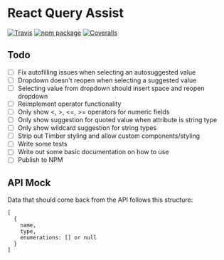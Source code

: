 # React Query Assist

[![Travis][build-badge]][build]
[![npm package][npm-badge]][npm]
[![Coveralls][coveralls-badge]][coveralls]

## Todo

- [ ] Fix autofilling issues when selecting an autosuggested value
- [ ] Dropdown doesn't reopen when selecting a suggested value
- [ ] Selecting value from dropdown should insert space and reopen dropdown
- [ ] Reimplement operator functionality
- [ ] Only show <, >, <=, >= operators for numeric fields
- [ ] Only show suggestion for quoted value when attribute is string type
- [ ] Only show wildcard suggestion for string types
- [ ] Strip out Timber styling and allow custom components/styling
- [ ] Write some tests
- [ ] Write out some basic documentation on how to use
- [ ] Publish to NPM

## API Mock

Data that should come back from the API follows this structure:

```
[
  {
    name,
    type,
    enumerations: [] or null
  }
]
```

[build-badge]: https://img.shields.io/travis/timberio/react-query-assist/master.png?style=flat-square
[build]: https://travis-ci.org/timberio/react-query-assist

[npm-badge]: https://img.shields.io/npm/v/react-query-assist.png?style=flat-square
[npm]: https://www.npmjs.org/react-query-assist

[coveralls-badge]: https://img.shields.io/coveralls/timberio/react-query-assist/master.png?style=flat-square
[coveralls]: https://coveralls.io/github/timberio/react-query-assist

